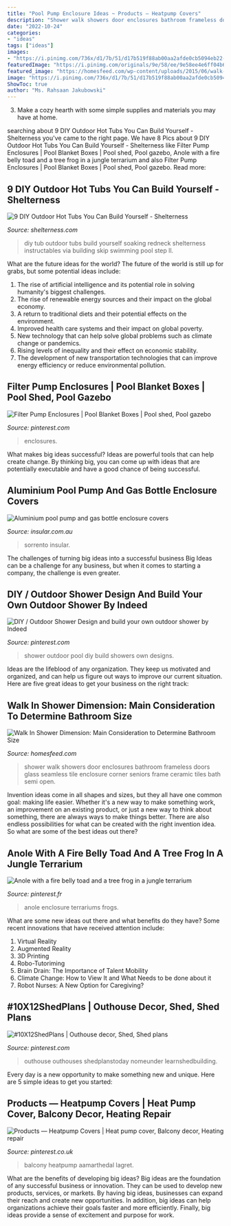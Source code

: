 ```yaml
---
title: "Pool Pump Enclosure Ideas ~ Products — Heatpump Covers"
description: "Shower walk showers door enclosures bathroom frameless doors glass seamless tile enclosure corner seniors frame ceramic tiles bath semi open"
date: "2022-10-24"
categories:
- "ideas"
tags: ["ideas"]
images:
- "https://i.pinimg.com/736x/d1/7b/51/d17b519f88ab00aa2afde0cb5094eb22--outdoor-showers-shower-designs.jpg"
featuredImage: "https://i.pinimg.com/originals/9e/58/ee/9e58ee4e6ff04b6af98c87fc717f53b6.jpg"
featured_image: "https://homesfeed.com/wp-content/uploads/2015/06/walk-in-shower-with-glass-door-plus-handle-mosaic-tiles-for-floors-and-ceramic-tiles-for-wall-a-mounted-shower-head-a-corner-floating-shelf-for-bathing-supplies.jpg"
image: "https://i.pinimg.com/736x/d1/7b/51/d17b519f88ab00aa2afde0cb5094eb22--outdoor-showers-shower-designs.jpg"
ShowToc: true
author: "Ms. Rahsaan Jakubowski"
---
```



3. Make a cozy hearth with some simple supplies and materials you may have at home.

	

		
searching about 9 DIY Outdoor Hot Tubs You Can Build Yourself - Shelterness you've came to the right page. We have 8 Pics about 9 DIY Outdoor Hot Tubs You Can Build Yourself - Shelterness like Filter Pump Enclosures | Pool Blanket Boxes | Pool shed, Pool gazebo, Anole with a fire belly toad and a tree frog in a jungle terrarium and also Filter Pump Enclosures | Pool Blanket Boxes | Pool shed, Pool gazebo. Read more:
		
    
## 9 DIY Outdoor Hot Tubs You Can Build Yourself - Shelterness

<img loading=lazy src="https://i.shelterness.com/2016/07/diy-hot-tubs-can-build-2.jpg" onerror="this.onerror=null;this.src='https://tse1.mm.bing.net/th?id=OIP.h-9PBcJI8Y7ntiz_9ObfqAHaJ6&amp;pid=15.1';" alt="9 DIY Outdoor Hot Tubs You Can Build Yourself - Shelterness">

_Source: shelterness.com_

>diy tub outdoor tubs build yourself soaking redneck shelterness instructables via building skip swimming pool step ll. 

	

What are the future ideas for the world?
The future of the world is still up for grabs, but some potential ideas include: 
1. The rise of artificial intelligence and its potential role in solving humanity's biggest challenges. 
2. The rise of renewable energy sources and their impact on the global economy. 
3. A return to traditional diets and their potential effects on the environment. 
4. Improved health care systems and their impact on global poverty. 
5. New technology that can help solve global problems such as climate change or pandemics. 
6. Rising levels of inequality and their effect on economic stability. 
7. The development of new transportation technologies that can improve energy efficiency or reduce environmental pollution.

    
## Filter Pump Enclosures | Pool Blanket Boxes | Pool Shed, Pool Gazebo

<img loading=lazy src="https://i.pinimg.com/originals/89/84/5b/89845b371840000e8823fe70694b6f65.jpg" onerror="this.onerror=null;this.src='https://tse3.mm.bing.net/th?id=OIP.liGU0hma-YBCJ5jP_qJClwHaJ3&amp;pid=15.1';" alt="Filter Pump Enclosures | Pool Blanket Boxes | Pool shed, Pool gazebo">

_Source: pinterest.com_

>enclosures. 

	

What makes big ideas successful?
Ideas are powerful tools that can help create change. By thinking big, you can come up with ideas that are potentially executable and have a good chance of being successful.

    
## Aluminium Pool Pump And Gas Bottle Enclosure Covers

<img loading=lazy src="https://www.insular.com.au/wp-content/uploads/2013/09/Aluminium-Pool-Pump-Cover-Sorrento.jpg" onerror="this.onerror=null;this.src='https://tse2.mm.bing.net/th?id=OIP.l844YnXvdv835xlAODkm_QHaFj&amp;pid=15.1';" alt="Aluminium pool pump and gas bottle enclosure covers">

_Source: insular.com.au_

>sorrento insular. 

	

The challenges of turning big ideas into a successful business
Big Ideas can be a challenge for any business, but when it comes to starting a company, the challenge is even greater.

    
## DIY / Outdoor Shower Design And Build Your Own Outdoor Shower By Indeed

<img loading=lazy src="https://i.pinimg.com/736x/d1/7b/51/d17b519f88ab00aa2afde0cb5094eb22--outdoor-showers-shower-designs.jpg" onerror="this.onerror=null;this.src='https://tse4.mm.bing.net/th?id=OIP.7Enacgv1yF0cUkRoBS0VFgHaNJ&amp;pid=15.1';" alt="DIY / Outdoor Shower Design and build your own outdoor shower by Indeed">

_Source: pinterest.com_

>shower outdoor pool diy build showers own designs. 

	

Ideas are the lifeblood of any organization. They keep us motivated and organized, and can help us figure out ways to improve our current situation. Here are five great ideas to get your business on the right track: 

    
## Walk In Shower Dimension: Main Consideration To Determine Bathroom Size

<img loading=lazy src="https://homesfeed.com/wp-content/uploads/2015/06/walk-in-shower-with-glass-door-plus-handle-mosaic-tiles-for-floors-and-ceramic-tiles-for-wall-a-mounted-shower-head-a-corner-floating-shelf-for-bathing-supplies.jpg" onerror="this.onerror=null;this.src='https://tse2.mm.bing.net/th?id=OIP.c_P1u7UprKYT4BK5FCuTRAHaKf&amp;pid=15.1';" alt="Walk In Shower Dimension: Main Consideration to Determine Bathroom Size">

_Source: homesfeed.com_

>shower walk showers door enclosures bathroom frameless doors glass seamless tile enclosure corner seniors frame ceramic tiles bath semi open. 

	

Invention ideas come in all shapes and sizes, but they all have one common goal: making life easier. Whether it's a new way to make something work, an improvement on an existing product, or just a new way to think about something, there are always ways to make things better. There are also endless possibilities for what can be created with the right invention idea. So what are some of the best ideas out there?

    
## Anole With A Fire Belly Toad And A Tree Frog In A Jungle Terrarium

<img loading=lazy src="https://i.pinimg.com/originals/9e/58/ee/9e58ee4e6ff04b6af98c87fc717f53b6.jpg" onerror="this.onerror=null;this.src='https://tse2.mm.bing.net/th?id=OIP.d3SeN2GVVJjNx3bEFARbiQHaJ4&amp;pid=15.1';" alt="Anole with a fire belly toad and a tree frog in a jungle terrarium">

_Source: pinterest.fr_

>anole enclosure terrariums frogs. 

	

What are some new ideas out there and what benefits do they have?
Some recent innovations that have received attention include: 
1. Virtual Reality 
2. Augmented Reality 
3. 3D Printing 
4. Robo-Tutoriming 
5. Brain Drain: The Importance of Talent Mobility 
6. Climate Change: How to View It and What Needs to be done about it 
7. Robot Nurses: A New Option for Caregiving?

    
## #10X12ShedPlans | Outhouse Decor, Shed, Shed Plans

<img loading=lazy src="https://i.pinimg.com/736x/9e/01/3e/9e013e25b7f24d979b0157f5be937e0d.jpg" onerror="this.onerror=null;this.src='https://tse4.mm.bing.net/th?id=OIP.kvl6CgrLR_Ydb8HIWtY0gwHaJ4&amp;pid=15.1';" alt="#10X12ShedPlans | Outhouse decor, Shed, Shed plans">

_Source: pinterest.com_

>outhouse outhouses shedplanstoday nomeunder learnshedbuilding. 

	

Every day is a new opportunity to make something new and unique. Here are 5 simple ideas to get you started: 

    
## Products — Heatpump Covers | Heat Pump Cover, Balcony Decor, Heating Repair

<img loading=lazy src="https://i.pinimg.com/736x/d3/87/fa/d387fa0dc2240ffca98de352de25e58b.jpg" onerror="this.onerror=null;this.src='https://tse1.mm.bing.net/th?id=OIP.k2j7Otq8FCexLYptMIKJPwHaE8&amp;pid=15.1';" alt="Products — Heatpump Covers | Heat pump cover, Balcony decor, Heating repair">

_Source: pinterest.co.uk_

>balcony heatpump aamarthedal lagret. 

	

What are the benefits of developing big ideas?
Big ideas are the foundation of any successful business or innovation. They can be used to develop new products, services, or markets. By having big ideas, businesses can expand their reach and create new opportunities. In addition, big ideas can help organizations achieve their goals faster and more efficiently. Finally, big ideas provide a sense of excitement and purpose for work.

